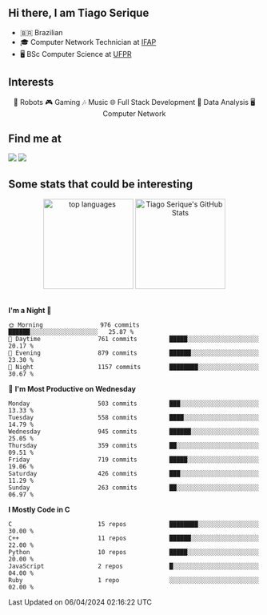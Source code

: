 
<h2> Hi there, I am Tiago Serique</h2>

<div>
	<ul>
		<li>🇧🇷 Brazilian</li>
		<li>🎓 Computer Network Technician at <a href="https://www.ifap.edu.br/">IFAP</a></li>
		<li>🖥️ BSc Computer Science at <a href="https://www.ufpr.br/portalufpr/">UFPR</a></li>
	</ul>
</div>


<h2>Interests</h2>

<div align="center">
	🤖 Robots 🎮 Gaming 🎶 Music 🌐 Full Stack Development 🎲 Data Analysis 🖥️ Computer Network
</div>

<h2>Find me at</h2>

<div>
	<a href="https://www.linkedin.com/in/tiago-serique"><img src="https://img.shields.io/badge/LinkedIn-0077B5?style=for-the-badge&logo=linkedin&logoColor=white"></a>
	<a href="https://www.instagram.com/tiago.serique/"><img src="https://img.shields.io/badge/Instagram-E4405F?style=for-the-badge&logo=instagram&logoColor=white"></a>
</div>

<h2>Some stats that could be interesting</h2>

<div align="center">
	<img height="180em" src="https://tiagoserique.vercel.app/api/top-langs/?layout=compact&theme=tokyonight&username=tiagoserique&langs_count=10&hide=makefile&exclude_repo=vim-mods" alt="top languages">
	<img height="180em" src="https://tiagoserique.vercel.app/api?username=tiagoserique&count_private=true&show_icons=true&theme=tokyonight&include_all_commits=true" alt="Tiago Serique's GitHub Stats">
</div> 

<br>

<!--START_SECTION:waka-->
**I'm a Night 🦉** 

```text
🌞 Morning                976 commits         ██████░░░░░░░░░░░░░░░░░░░   25.87 % 
🌆 Daytime                761 commits         █████░░░░░░░░░░░░░░░░░░░░   20.17 % 
🌃 Evening                879 commits         ██████░░░░░░░░░░░░░░░░░░░   23.30 % 
🌙 Night                  1157 commits        ████████░░░░░░░░░░░░░░░░░   30.67 % 
```
📅 **I'm Most Productive on Wednesday** 

```text
Monday                   503 commits         ███░░░░░░░░░░░░░░░░░░░░░░   13.33 % 
Tuesday                  558 commits         ████░░░░░░░░░░░░░░░░░░░░░   14.79 % 
Wednesday                945 commits         ██████░░░░░░░░░░░░░░░░░░░   25.05 % 
Thursday                 359 commits         ██░░░░░░░░░░░░░░░░░░░░░░░   09.51 % 
Friday                   719 commits         █████░░░░░░░░░░░░░░░░░░░░   19.06 % 
Saturday                 426 commits         ███░░░░░░░░░░░░░░░░░░░░░░   11.29 % 
Sunday                   263 commits         ██░░░░░░░░░░░░░░░░░░░░░░░   06.97 % 
```


**I Mostly Code in C** 

```text
C                        15 repos            ████████░░░░░░░░░░░░░░░░░   30.00 % 
C++                      11 repos            ██████░░░░░░░░░░░░░░░░░░░   22.00 % 
Python                   10 repos            █████░░░░░░░░░░░░░░░░░░░░   20.00 % 
JavaScript               2 repos             █░░░░░░░░░░░░░░░░░░░░░░░░   04.00 % 
Ruby                     1 repo              ░░░░░░░░░░░░░░░░░░░░░░░░░   02.00 % 
```




 Last Updated on 06/04/2024 02:16:22 UTC
<!--END_SECTION:waka-->
